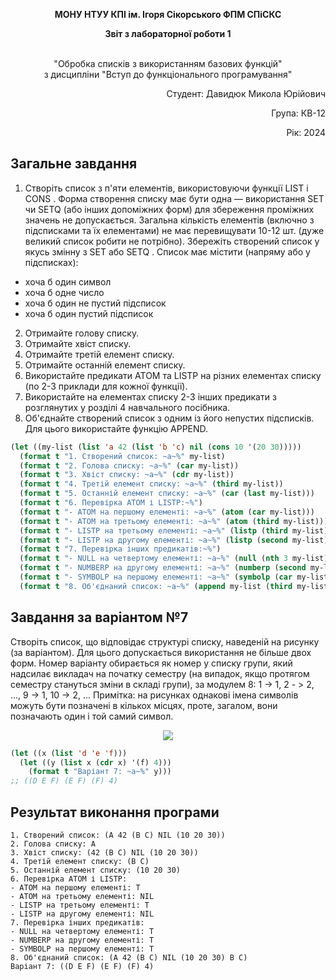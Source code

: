 <p align="center"><b>МОНУ НТУУ КПІ ім. Ігоря Сікорського ФПМ СПіСКС</b></p>
<p align="center">
<b>Звіт з лабораторної роботи 1</b>
<p align="center">
<br>"Обробка списків з використанням базових функцій"</br>
з дисципліни "Вступ до функціонального програмування"
</p>
<div align="right">
    <p>Студент: Давидюк Микола Юрійович</p>
    <p>Група: КВ-12</p>
    <p>Рік: 2024</p>
</div>


## Загальне завдання
1. Створіть список з п'яти елементів, використовуючи функції LIST і CONS . Форма створення списку має бути одна — використання SET чи SETQ (або інших допоміжних форм) для збереження проміжних значень не допускається. Загальна кількість елементів (включно з підсписками та їх елементами) не має перевищувати 10-12 шт. (дуже великий список робити не потрібно). Збережіть створений список у якусь змінну з SET або SETQ . Список має містити (напряму або у підсписках): 
* хоча б один символ 
* хоча б одне число 
* хоча б один не пустий підсписок
* хоча б один пустий підсписок 
2. Отримайте голову списку. 
3. Отримайте хвіст списку. 
4. Отримайте третій елемент списку. 
5. Отримайте останній елемент списку. 
6. Використайте предикати ATOM та LISTP на різних елементах списку (по 2-3 приклади для кожної функції). 
7. Використайте на елементах списку 2-3 інших предикати з розглянутих у розділі 4 навчального посібника. 
8. Об'єднайте створений список з одним із його непустих підсписків. Для цього використайте функцію APPEND. 


```lisp
(let ((my-list (list 'a 42 (list 'b 'c) nil (cons 10 '(20 30)))))
  (format t "1. Створений список: ~a~%" my-list)
  (format t "2. Голова списку: ~a~%" (car my-list))
  (format t "3. Хвіст списку: ~a~%" (cdr my-list))
  (format t "4. Третій елемент списку: ~a~%" (third my-list))
  (format t "5. Останній елемент списку: ~a~%" (car (last my-list)))
  (format t "6. Перевірка ATOM і LISTP:~%")
  (format t "- ATOM на першому елементі: ~a~%" (atom (car my-list)))
  (format t "- ATOM на третьому елементі: ~a~%" (atom (third my-list)))
  (format t "- LISTP на третьому елементі: ~a~%" (listp (third my-list)))
  (format t "- LISTP на другому елементі: ~a~%" (listp (second my-list)))
  (format t "7. Перевірка інших предикатів:~%")
  (format t "- NULL на четвертому елементі: ~a~%" (null (nth 3 my-list)))
  (format t "- NUMBERP на другому елементі: ~a~%" (numberp (second my-list)))
  (format t "- SYMBOLP на першому елементі: ~a~%" (symbolp (car my-list)))
  (format t "8. Об'єднаний список: ~a~%" (append my-list (third my-list))))
```
## Завдання за варіантом №7
Створіть список, що відповідає структурі списку, наведеній на рисунку (за варіантом). Для цього допускається використання не більше двох форм. Номер варіанту обирається як номер у списку групи, який надсилає викладач на початку семестру (на випадок, якщо протягом семестру стануться зміни в складі групи), за модулем 8: 1 -> 1, 2 - > 2, ..., 9 -> 1, 10 -> 2, ... 
Примітка: на рисунках однакові імена символів можуть бути позначені в кількох місцях, проте, загалом, вони позначають один і той самий символ. 
<p align="center">
<img src="imege.png">
</p>

```lisp
(let ((x (list 'd 'e 'f)))
  (let ((y (list x (cdr x) '(f) 4)))
    (format t "Варіант 7: ~a~%" y)))
;; ((D E F) (E F) (F) 4)
```

## Результат виконання програми
```
1. Створений список: (A 42 (B C) NIL (10 20 30))
2. Голова списку: A
3. Хвіст списку: (42 (B C) NIL (10 20 30))
4. Третій елемент списку: (B C)
5. Останній елемент списку: (10 20 30)
6. Перевірка ATOM і LISTP:
- ATOM на першому елементі: T
- ATOM на третьому елементі: NIL
- LISTP на третьому елементі: T
- LISTP на другому елементі: NIL
7. Перевірка інших предикатів:
- NULL на четвертому елементі: T
- NUMBERP на другому елементі: T
- SYMBOLP на першому елементі: T
8. Об'єднаний список: (A 42 (B C) NIL (10 20 30) B C)
Варіант 7: ((D E F) (E F) (F) 4)
```
